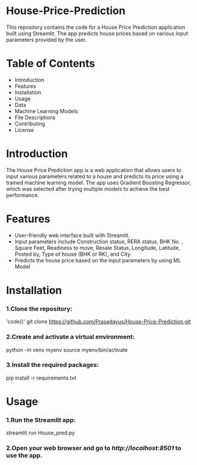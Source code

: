 # House-Price-Prediction
This repository contains the code for a House Price Prediction application built using Streamlit. The app predicts house prices based on various input parameters provided by the user.

# Table of Contents
* Introduction
* Features
* Installation
* Usage
* Data
* Machine Learning Models
* File Descriptions
* Contributing
* License

# Introduction
The House Price Prediction app is a web application that allows users to input various parameters related to a house and predicts its price using a trained machine learning model. The app uses Gradient Boosting Regressor, which was selected after trying multiple models to achieve the best performance.

# Features
* User-friendly web interface built with Streamlit.
* Input parameters include Construction status, RERA status, BHK No. , Square Feet, Readiness to move, Resale Status, Longitude, Latitude, Posted by, Type of house (BHK or RK), and City.
* Predicts the house price based on the input parameters by using ML Model

# Installation
### 1.Clone the repository:
'code()' git clone https://github.com/Prasadayus/House-Price-Prediction.git

### 2.Create and activate a virtual environment:
python -m venv myenv
source myenv/bin/activate 

### 3.Install the required packages:
pip install -r requirements.txt

# Usage
### 1.Run the Streamlit app:
streamlit run House_pred.py

### 2.Open your web browser and go to *http://localhost:8501* to use the app.


